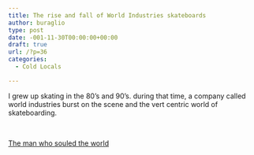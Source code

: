 ```yaml
---
title: The rise and fall of World Industries skateboards
author: buraglio
type: post
date: -001-11-30T00:00:00+00:00
draft: true
url: /?p=36
categories:
  - Cold Locals

---
```

I grew up skating in the 80&#8217;s and 90&#8217;s. during that time, a company called world industries burst on the scene and the vert centric world of skateboarding.

&nbsp;

<a href="http://www.amazon.com/movies-tv/dp/B000Y40EPI" target="_blank">The man who souled the world</a>